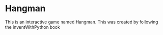 # Hangman
This is an interactive game named Hangman. This was created by following the inventWithPython book
